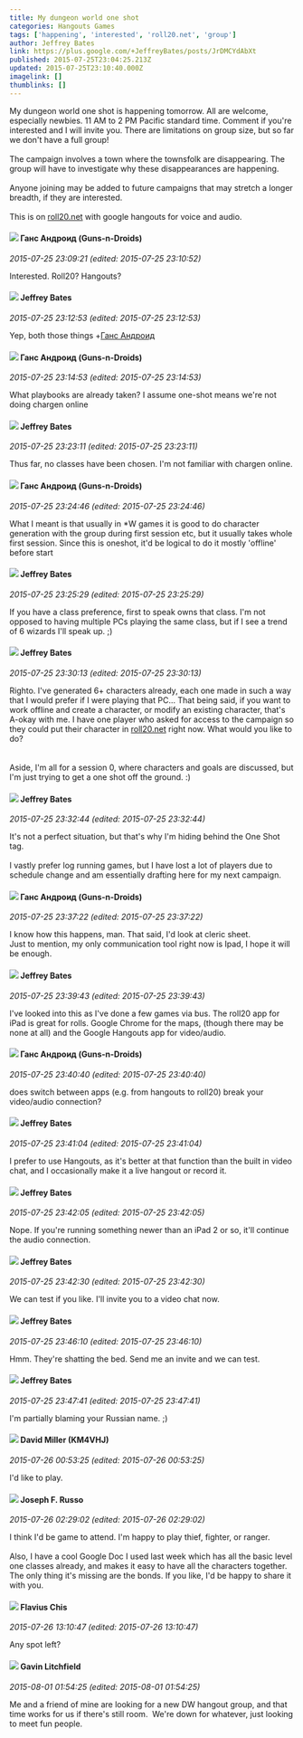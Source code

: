 ```yaml
---
title: My dungeon world one shot
categories: Hangouts Games
tags: ['happening', 'interested', 'roll20.net', 'group']
author: Jeffrey Bates
link: https://plus.google.com/+JeffreyBates/posts/JrDMCYdAbXt
published: 2015-07-25T23:04:25.213Z
updated: 2015-07-25T23:10:40.000Z
imagelink: []
thumblinks: []
---
```


My dungeon world one shot is happening tomorrow. All are welcome, especially newbies. 11 AM to 2 PM Pacific standard time. Comment if you&#39;re interested and I will invite you. There are limitations on group size, but so far we don&#39;t have a full group! <br /><br />The campaign involves a town where the townsfolk are disappearing. The group will have to investigate why these disappearances are happening.<br /><br />Anyone joining may be added to future campaigns that  may stretch a longer breadth, if they are interested.<br /><br />This is on <a href="http://roll20.net" class="ot-anchor">roll20.net</a> with google hangouts for voice and audio.
<div id='comment z12bwvy5oqf1ibqne231efyatrezd1kg504'>
  <h4><img src='{{site.baseurl}}//images/avatars/111822426765831496046_photo.jpg'> Ганс Андроид (Guns-n-Droids)</h4>
      <p><cite>2015-07-25 23:09:21 (edited: 2015-07-25 23:10:52)</cite></p>
        <p>Interested.﻿ Roll20? Hangouts?</p>
</div>
        

<div id='comment z12bwvy5oqf1ibqne231efyatrezd1kg504'>
  <h4><img src='{{site.baseurl}}//images/avatars/112406151279266710725_photo.jpg'> Jeffrey Bates</h4>
      <p><cite>2015-07-25 23:12:53 (edited: 2015-07-25 23:12:53)</cite></p>
        <p>Yep, both those things <span class="proflinkWrapper"><span class="proflinkPrefix">+</span><a class="proflink" href="https://plus.google.com/111822426765831496046" oid="111822426765831496046">Ганс Андроид</a></span></p>
</div>
        

<div id='comment z12bwvy5oqf1ibqne231efyatrezd1kg504'>
  <h4><img src='{{site.baseurl}}//images/avatars/111822426765831496046_photo.jpg'> Ганс Андроид (Guns-n-Droids)</h4>
      <p><cite>2015-07-25 23:14:53 (edited: 2015-07-25 23:14:53)</cite></p>
        <p>What playbooks are already taken? I assume one-shot means we&#39;re not doing chargen online</p>
</div>
        

<div id='comment z12bwvy5oqf1ibqne231efyatrezd1kg504'>
  <h4><img src='{{site.baseurl}}//images/avatars/112406151279266710725_photo.jpg'> Jeffrey Bates</h4>
      <p><cite>2015-07-25 23:23:11 (edited: 2015-07-25 23:23:11)</cite></p>
        <p>Thus far, no classes have been chosen. I&#39;m not familiar with chargen online.</p>
</div>
        

<div id='comment z12bwvy5oqf1ibqne231efyatrezd1kg504'>
  <h4><img src='{{site.baseurl}}//images/avatars/111822426765831496046_photo.jpg'> Ганс Андроид (Guns-n-Droids)</h4>
      <p><cite>2015-07-25 23:24:46 (edited: 2015-07-25 23:24:46)</cite></p>
        <p>What I meant is that usually in *W games it is good to do character generation with the group during first session etc, but it usually takes whole first session. Since this is oneshot, it&#39;d be logical to do it mostly &#39;offline&#39; before start</p>
</div>
        

<div id='comment z12bwvy5oqf1ibqne231efyatrezd1kg504'>
  <h4><img src='{{site.baseurl}}//images/avatars/112406151279266710725_photo.jpg'> Jeffrey Bates</h4>
      <p><cite>2015-07-25 23:25:29 (edited: 2015-07-25 23:25:29)</cite></p>
        <p>If you have a class preference, first to speak owns that class. I&#39;m not opposed to having multiple PCs playing the same class, but if I see a trend of 6 wizards I&#39;ll speak up. ;)</p>
</div>
        

<div id='comment z12bwvy5oqf1ibqne231efyatrezd1kg504'>
  <h4><img src='{{site.baseurl}}//images/avatars/112406151279266710725_photo.jpg'> Jeffrey Bates</h4>
      <p><cite>2015-07-25 23:30:13 (edited: 2015-07-25 23:30:13)</cite></p>
        <p>Righto. I&#39;ve generated 6+ characters already, each one made in such a way that I would prefer if I were playing that PC... That being said, if you want to work offline and create a character, or modify an existing character, that&#39;s A-okay with me. I have one player who asked for access to the campaign so they could put their character in <a href="http://roll20.net" class="ot-anchor">roll20.net</a> right now. What would you like to do?<br /><br /><br />Aside, I&#39;m all for a session 0, where characters and goals are discussed, but I&#39;m just trying to get a one shot off the ground. :)</p>
</div>
        

<div id='comment z12bwvy5oqf1ibqne231efyatrezd1kg504'>
  <h4><img src='{{site.baseurl}}//images/avatars/112406151279266710725_photo.jpg'> Jeffrey Bates</h4>
      <p><cite>2015-07-25 23:32:44 (edited: 2015-07-25 23:32:44)</cite></p>
        <p>It&#39;s not a perfect situation, but that&#39;s why I&#39;m hiding behind the One Shot tag. <br /><br />I vastly prefer log running games, but I have lost a lot of players due to schedule change and am essentially drafting here for my next campaign.</p>
</div>
        

<div id='comment z12bwvy5oqf1ibqne231efyatrezd1kg504'>
  <h4><img src='{{site.baseurl}}//images/avatars/111822426765831496046_photo.jpg'> Ганс Андроид (Guns-n-Droids)</h4>
      <p><cite>2015-07-25 23:37:22 (edited: 2015-07-25 23:37:22)</cite></p>
        <p>I know how this happens, man. That said, I&#39;d look at cleric sheet. <br />Just to mention, my only communication tool right now is Ipad, I hope it will be enough.</p>
</div>
        

<div id='comment z12bwvy5oqf1ibqne231efyatrezd1kg504'>
  <h4><img src='{{site.baseurl}}//images/avatars/112406151279266710725_photo.jpg'> Jeffrey Bates</h4>
      <p><cite>2015-07-25 23:39:43 (edited: 2015-07-25 23:39:43)</cite></p>
        <p>I&#39;ve looked into this as I&#39;ve done a few games via bus. The roll20 app for iPad is great for rolls. Google Chrome for the maps, (though there may be none at all) and the Google Hangouts app for video/audio.</p>
</div>
        

<div id='comment z12bwvy5oqf1ibqne231efyatrezd1kg504'>
  <h4><img src='{{site.baseurl}}//images/avatars/111822426765831496046_photo.jpg'> Ганс Андроид (Guns-n-Droids)</h4>
      <p><cite>2015-07-25 23:40:40 (edited: 2015-07-25 23:40:40)</cite></p>
        <p>does switch between apps (e.g. from hangouts to roll20) break your video/audio connection?<br /></p>
</div>
        

<div id='comment z12bwvy5oqf1ibqne231efyatrezd1kg504'>
  <h4><img src='{{site.baseurl}}//images/avatars/112406151279266710725_photo.jpg'> Jeffrey Bates</h4>
      <p><cite>2015-07-25 23:41:04 (edited: 2015-07-25 23:41:04)</cite></p>
        <p>I prefer to use Hangouts, as it&#39;s better at that function than the built in video chat, and I occasionally make it a live hangout or record it.</p>
</div>
        

<div id='comment z12bwvy5oqf1ibqne231efyatrezd1kg504'>
  <h4><img src='{{site.baseurl}}//images/avatars/112406151279266710725_photo.jpg'> Jeffrey Bates</h4>
      <p><cite>2015-07-25 23:42:05 (edited: 2015-07-25 23:42:05)</cite></p>
        <p>Nope. If you&#39;re running something newer than an iPad 2 or so, it&#39;ll continue the audio connection.</p>
</div>
        

<div id='comment z12bwvy5oqf1ibqne231efyatrezd1kg504'>
  <h4><img src='{{site.baseurl}}//images/avatars/112406151279266710725_photo.jpg'> Jeffrey Bates</h4>
      <p><cite>2015-07-25 23:42:30 (edited: 2015-07-25 23:42:30)</cite></p>
        <p>We can test if you like. I&#39;ll invite you to a video chat now.</p>
</div>
        

<div id='comment z12bwvy5oqf1ibqne231efyatrezd1kg504'>
  <h4><img src='{{site.baseurl}}//images/avatars/112406151279266710725_photo.jpg'> Jeffrey Bates</h4>
      <p><cite>2015-07-25 23:46:10 (edited: 2015-07-25 23:46:10)</cite></p>
        <p>Hmm. They&#39;re shatting the bed. Send me an invite and we can test.</p>
</div>
        

<div id='comment z12bwvy5oqf1ibqne231efyatrezd1kg504'>
  <h4><img src='{{site.baseurl}}//images/avatars/112406151279266710725_photo.jpg'> Jeffrey Bates</h4>
      <p><cite>2015-07-25 23:47:41 (edited: 2015-07-25 23:47:41)</cite></p>
        <p>I&#39;m partially blaming your Russian name. ;)</p>
</div>
        

<div id='comment z12bwvy5oqf1ibqne231efyatrezd1kg504'>
  <h4><img src='{{site.baseurl}}//images/avatars/103554702541094189964_photo.jpg'> David Miller (KM4VHJ)</h4>
      <p><cite>2015-07-26 00:53:25 (edited: 2015-07-26 00:53:25)</cite></p>
        <p>I&#39;d like to play.</p>
</div>
        

<div id='comment z12bwvy5oqf1ibqne231efyatrezd1kg504'>
  <h4><img src='{{site.baseurl}}//images/avatars/115855678651779869594_photo.jpg'> Joseph F. Russo</h4>
      <p><cite>2015-07-26 02:29:02 (edited: 2015-07-26 02:29:02)</cite></p>
        <p>I think I&#39;d be game to attend. I&#39;m happy to play thief, fighter, or ranger.<br /><br />Also, I have a cool Google Doc I used last week which has all the basic level one classes already, and makes it easy to have all the characters together. The only thing it&#39;s missing are the bonds. If you like, I&#39;d be happy to share it with you.</p>
</div>
        

<div id='comment z12bwvy5oqf1ibqne231efyatrezd1kg504'>
  <h4><img src='{{site.baseurl}}//images/avatars/107944794545351614630_photo.jpg'> Flavius Chis</h4>
      <p><cite>2015-07-26 13:10:47 (edited: 2015-07-26 13:10:47)</cite></p>
        <p>Any spot left?</p>
</div>
        

<div id='comment z12bwvy5oqf1ibqne231efyatrezd1kg504'>
  <h4><img src='{{site.baseurl}}//images/avatars/100860108626983654101_photo.jpg'> Gavin Litchfield</h4>
      <p><cite>2015-08-01 01:54:25 (edited: 2015-08-01 01:54:25)</cite></p>
        <p>Me and a friend of mine are looking for a new DW hangout group, and that time works for us if there&#39;s still room.  We&#39;re down for whatever, just looking to meet fun people.</p>
</div>
        